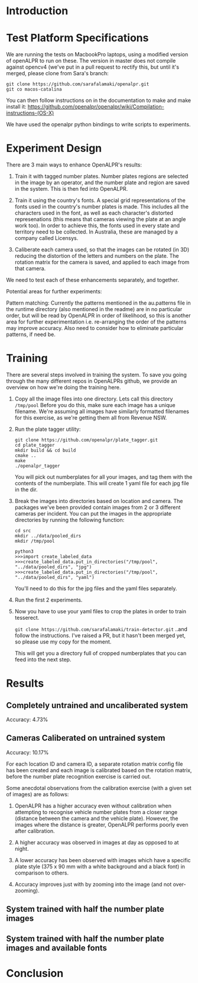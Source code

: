 # Introduction


# Test Platform Specifications
We are running the tests on MacbookPro laptops, using a modified version of openALPR to run on these. The version in master does not compile against opencv4 (we've put in a pull request to rectify this, but until it's merged, please clone from Sara's branch:

```
git clone https://github.com/sarafalamaki/openalpr.git
git co macos-catalina
```

You can then follow instructions on in the documentation to make and make install it:
https://github.com/openalpr/openalpr/wiki/Compilation-instructions-(OS-X)

We have used the openalpr python bindings to write scripts to experiments.



# Experiment Design
There are 3 main ways to enhance OpenALPR's results:

1. Train it with tagged number plates. Number plates regions are selected in
   the image by an operator, and the number plate and region are saved in the
system. This is then fed into OpenALPR.

1. Train it using the country's fonts. A special grid representations of the
   fonts used in the country's number plates is made. This includes all the
   characters used in the font, as well as each character's distorted
   represenations (this means that cameras viewing the plate at an angle work
   too). In order to achieve this, the fonts used in every state and territory
   need to be collected. In Australia, these are managed by a company called
   Licensys.

1. Caliberate each camera used, so that the images can be rotated (in 3D)
   reducing the distortion of the letters and numbers on the plate. The
   rotation matrix for the camera is saved, and applied to each image from that
   camera.

We need to test each of these enhancements separately, and together.

Potential areas for further experiments:

Pattern matching: Currently the patterns mentioned in the au.patterns file in
the runtime directory (also mentioned in the readme) are in no particular
order, but will be read by OpenALPR in order of likelihood, so this is another
area for further experimentation i.e. re-arranging the order of the patterns
may improve accuracy. Also need to consider how to eliminate particular
patterns, if need be.

# Training

There are several steps involved in training the system. To save you going
through the many different repos in OpenALPRs github, we provide an overview on
how we're doing the training here.

1. Copy all the image files into one directory. Lets call this directory
   `/tmp/pool` Before you do this, make sure each image has a unique filename.
	We're assuming all images have similarly formatted filenames for this exercise,
	as we're getting them all from Revenue NSW.

1. Run the plate tagger utility:
	```
	git clone https://github.com/openalpr/plate_tagger.git
	cd plate_tagger
	mkdir build && cd build
	cmake ..
	make
	./openalpr_tagger
	```

	You will pick out numberplates for all your images, and tag them with
	the contents of the numberplate. This will create 1 yaml file for each jpg file
	in the dir.

1. Break the images into directories based on location and camera. The packages
   we've been provided contain images from 2 or 3 different cameras per
   incident. You can put the images in the appropriate directories by running the
   following function: 
	```
	cd src
	mkdir ../data/pooled_dirs
	mkdir /tmp/pool

	python3
	>>>import create_labeled_data
	>>>create_labeled_data.put_in_directories("/tmp/pool", "../data/pooled_dirs", "jpg")
	>>>create_labeled_data.put_in_directories("/tmp/pool", "../data/pooled_dirs", "yaml")
	```  

   You'll need to do this for the jpg files and the yaml files separately.

1. Run the first 2 experiments. 

1. Now you have to use your yaml files to crop the plates in order to train tesserect. 

	``` git clone https://github.com/sarafalamaki/train-detector.git ```
	..and follow the instructions. I've raised a PR, but it hasn't been merged yet,
	so please use my copy for the moment.

	This will get you a directory full of cropped numberplates that you can feed
	into the next step.







# Results

## Completely untrained and uncaliberated system

Accuracy: 4.73%

## Cameras Caliberated on untrained system

Accuracy: 10.17%

For each location ID and camera ID, a separate rotation matrix config file has been created and each image is calibrated based on the rotation matrix, before the number plate recognition exercise is carried out.

Some anecdotal observations from the calibration exercise (with a given set of images) are as follows:

1. OpenALPR has a higher accuracy even without calibration when attempting to recognise vehicle number plates from a closer range (distance between the camera and the vehicle plate). However, the images where the distance is greater, OpenALPR performs poorly even after calibration.

2. A higher accuracy was observed in images at day as opposed to at night.

3. A lower accuracy has been observed with images which have a specific plate style (375 x 90 mm with a white background and a black font) in comparison to others.

4. Accuracy improves just with by zooming into the image (and not over-zooming).

## System trained with half the number plate images

## System trained with half the number plate images and available fonts


# Conclusion
